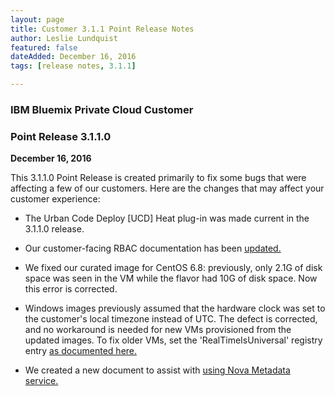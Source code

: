 ```yaml
---
layout: page
title: Customer 3.1.1 Point Release Notes
author: Leslie Lundquist
featured: false
dateAdded: December 16, 2016
tags: [release notes, 3.1.1]

---
```


### IBM Bluemix Private Cloud Customer

### Point Release 3.1.1.0

**December 16, 2016**


This 3.1.1.0 Point Release is created primarily to fix some bugs that were affecting a few of our customers. Here are the changes that may affect your customer experience:

 * The Urban Code Deploy [UCD] Heat plug-in was made current in the 3.1.1.0 release.
 
 * Our customer-facing RBAC documentation has been [updated.](http://ibm-blue-box-help.github.io/help-documentation/keystone/Managing_Users_and_Projects/)
 
 * We fixed our curated image for CentOS 6.8: previously, only 2.1G of disk space was seen in the VM while the flavor had 10G of disk space. Now this error is corrected.
 
 * Windows images previously assumed that the hardware clock was set to the customer's local timezone instead of UTC. The defect is corrected, and no workaround is needed for new VMs provisioned from the updated images. To fix older VMs, set the 'RealTimeIsUniversal' registry entry [as documented here.](http://ibm-blue-box-help.github.io/help-documentation/troubleshooting/FAQ_Working_with_Windows_Images/)

 * We created a new document to assist with [using Nova Metadata service.](http://ibm-blue-box-help.github.io/help-documentation/nova/Metadata_service_FAQ/)
